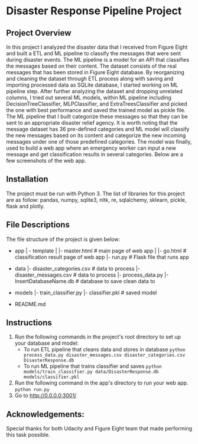 # Disaster Response Pipeline Project
## Project Overview
In this project I analyzed the disaster data that I received from Figure Eight and built a ETL and ML pipeline to classify the messages that were sent during disaster events.  The ML pipeline is a model for an API that classifies the messages based on their content. The dataset consists of the real messages that has been stored in Figure Eight database. By reorganizing and cleaning the dataset through ETL process along with saving and importing processed data as SQLite database, I started working on ML pipeline step. After further analyzing the dataset and dropping unrelated columns, I tried out several ML models, within ML pipeline including DecisionTreeClassifier, MLPClassifier, and ExtraTreesClassifier and picked the one with best performance and saved the trained model as pickle file.  The ML pipeline that I built categorize these messages so that they can be sent to an appropriate disaster relief agency. It is worth noting that the message dataset has 36 pre-defined categories and ML model will classify the new messages based on its content and categorize the new incoming messages under one of those predefined categories. The model was finally, used to build a web app where an emergency worker can input a new message and get classification results in several categories.
Below are a few screenshots of the web app.


 
 
## Installation
The project must be run with Python 3. The list of libraries for this project are as follow: pandas, numpy, sqlite3, nltk, re, sqlalchemy, sklearn, pickle, flask and plotly. 
## File Descriptions
The file structure of the project is given below: 
- app
| - template
| |- master.html  # main page of web app
| |- go.html  # classification result page of web app
|- run.py  # Flask file that runs app

- data
|- disaster_categories.csv  # data to process 
|- disaster_messages.csv  # data to process
|- process_data.py
|- InsertDatabaseName.db   # database to save clean data to

- models
|- train_classifier.py
|- classifier.pkl  # saved model 

- README.md
## Instructions
1. Run the following commands in the project's root directory to set up your database and model:
    - To run ETL pipeline that cleans data and stores in database
        `python process_data.py disaster_messages.csv disaster_categories.csv DisasterResponse.db`
    - To run ML pipeline that trains classifier and saves
        `python models/train_classifier.py data/DisasterResponse.db models/classifier.pkl`
2. Run the following command in the app's directory to run your web app.
    `python run.py`
3. Go to http://0.0.0.0:3001/
## Acknowledgements:
Special thanks for both Udacity and Figure Eight team that made performing this task possible. 

